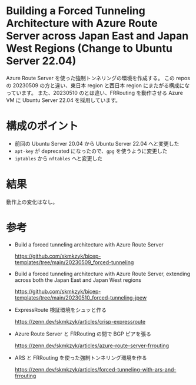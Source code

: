 # Building a Forced Tunneling Architecture with Azure Route Server across Japan East and Japan West Regions (Change to Ubuntu Server 22.04)

Azure Route Server を使った強制トンネリングの環境を作成する。
この repos の 20230509 の方と違い、東日本 region と西日本 region にまたがる構成になっています。
また、20230510 のとは違い、FRRouting を動作させる Azure VM に Ubuntu Server 22.04 を採用しています。

# 構成のポイント

- 前回の Ubuntu Server 20.04 から Ubuntu Server 22.04 へと変更した
- `apt-key` が deprecated になったので、`gpg` を使うように変更した
- `iptables` から `nftables` へと変更した

# 結果

動作上の変化はなし。

# 参考

- Build a forced tunneling architecture with Azure Route Server

  https://github.com/skmkzyk/bicep-templates/tree/main/20230509_forced-tunneling

- Build a forced tunneling architecture with Azure Route Server, extending across both the Japan East and Japan West regions

  https://github.com/skmkzyk/bicep-templates/tree/main/20230510_forced-tunneling-jpew

- ExpressRoute 検証環境をシュッと作る

  https://zenn.dev/skmkzyk/articles/crisp-expressroute

- Azure Route Server と FRRouting の間で BGP ピアを張る

  https://zenn.dev/skmkzyk/articles/azure-route-server-frrouting

- ARS と FRRouting を使った強制トンネリング環境を作る

  https://zenn.dev/skmkzyk/articles/forced-tunneling-with-ars-and-frrouting
